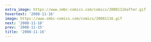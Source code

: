 ```yaml
---
extra_image: https://www.smbc-comics.com/comics/20081116after.gif
hovertext: '2008-11-16'
image: https://www.smbc-comics.com/comics/20081116.gif
next: '2008-11-18'
prev: '2008-11-15'
title: '2008-11-16'
---
```

